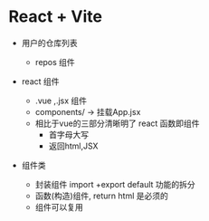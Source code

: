 # React + Vite

- 用户的仓库列表
  - repos 组件

- react 组件
  - .vue ,.jsx 组件
  - components/  -> 挂载App.jsx
  - 相比于vue的三部分清晰明了 react 函数即组件
    - 首字母大写 
    - 返回html,JSX

 - 组件类 
   - 封装组件 import +export default 功能的拆分 
   - 函数(构造)组件, return html 是必须的
   - 组件可以复用